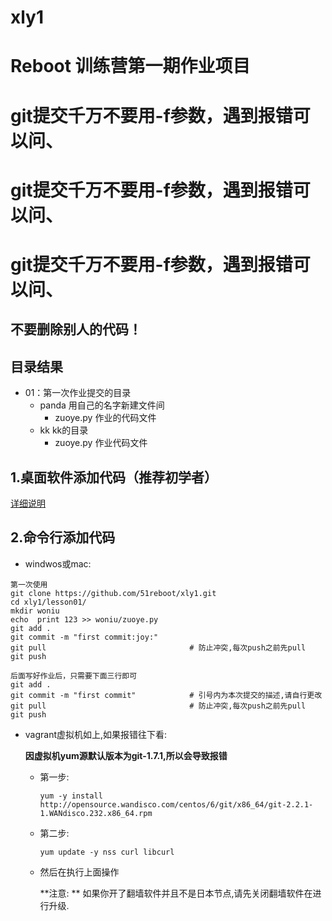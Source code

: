 # xly1


# Reboot 训练营第一期作业项目

# git提交千万不要用-f参数，遇到报错可以问、
# git提交千万不要用-f参数，遇到报错可以问、
# git提交千万不要用-f参数，遇到报错可以问、

## 不要删除别人的代码！


## 目录结果

* 01：第一次作业提交的目录
    - panda 用自己的名字新建文件间
        + zuoye.py 作业的代码文件
    - kk kk的目录
        + zuoye.py 作业代码文件


## 1.桌面软件添加代码（推荐初学者）


[详细说明](https://github.com/shengxinjing/my_blog/issues/4)



## 2.命令行添加代码

- windwos或mac:
```
第一次使用
git clone https://github.com/51reboot/xly1.git
cd xly1/lesson01/
mkdir woniu
echo  print 123 >> woniu/zuoye.py
git add .
git commit -m "first commit:joy:"
git pull								# 防止冲突,每次push之前先pull
git push

后面写好作业后，只需要下面三行即可
git add .
git commit -m "first commit"			# 引号内为本次提交的描述,请自行更改
git pull								# 防止冲突,每次push之前先pull
git push 
```

- vagrant虚拟机如上,如果报错往下看:

  **因虚拟机yum源默认版本为git-1.7.1,所以会导致报错**

  - 第一步:

    `yum -y install http://opensource.wandisco.com/centos/6/git/x86_64/git-2.2.1-1.WANdisco.232.x86_64.rpm`

  - 第二步:

    `yum update -y nss curl libcurl`

  - 然后在执行上面操作

    **注意: **  如果你开了翻墙软件并且不是日本节点,请先关闭翻墙软件在进行升级.